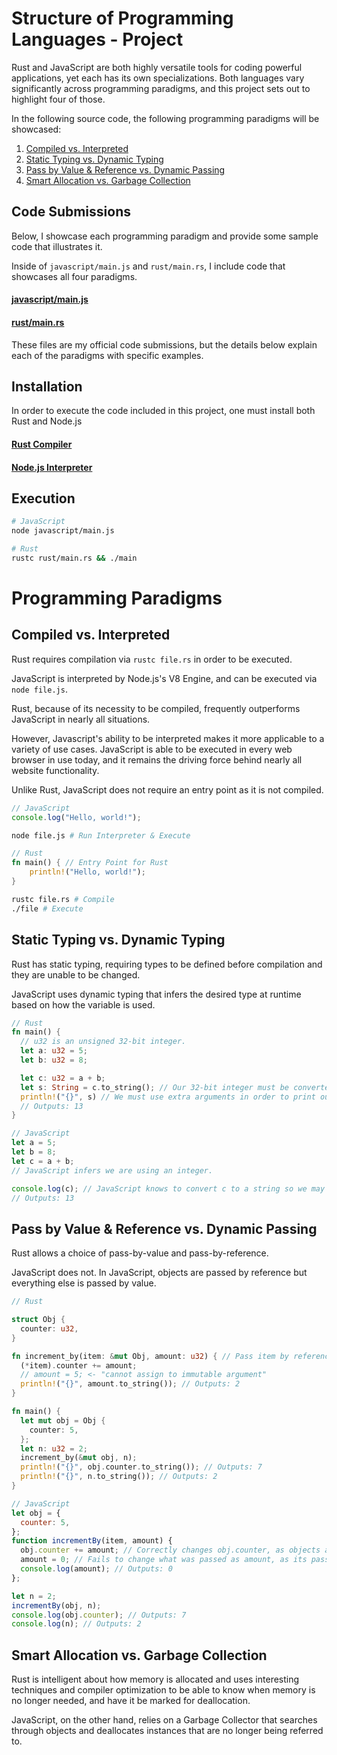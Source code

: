 # Structure of Programming Languages - Project

Rust and JavaScript are both highly versatile tools for coding powerful applications, yet each has its own specializations. Both languages vary significantly across programming paradigms, and this project sets out to highlight four of those.

In the following source code, the following programming paradigms will be showcased:
1. [Compiled vs. Interpreted](#compiled-vs-interpreted)
2. [Static Typing vs. Dynamic Typing](#static-typing-vs-dynamic-typing)
3. [Pass by Value & Reference vs. Dynamic Passing](#pass-by-value--reference-vs-dynamic-passing)
4. [Smart Allocation vs. Garbage Collection](#smart-allocation-vs-garbage-collection)

## Code Submissions

Below, I showcase each programming paradigm and provide some sample code that illustrates it.

Inside of `javascript/main.js` and `rust/main.rs`, I include code that showcases all four paradigms.

#### [javascript/main.js](./rust/main.rs)
#### [rust/main.rs](./javascript/main.js)

These files are my official code submissions, but the details below explain each of the paradigms with specific examples.

## Installation

In order to execute the code included in this project, one must install both Rust and Node.js

#### [Rust Compiler](https://www.rust-lang.org/tools/install)
#### [Node.js Interpreter](https://nodejs.org/en/download/)

## Execution
```bash
# JavaScript
node javascript/main.js

# Rust
rustc rust/main.rs && ./main
```

# Programming Paradigms

## Compiled vs. Interpreted

Rust requires compilation via `rustc file.rs` in order to be executed.

JavaScript is interpreted by Node.js's V8 Engine, and can be executed via `node file.js`.

Rust, because of its necessity to be compiled, frequently outperforms JavaScript in nearly all situations.

However, Javascript's ability to be interpreted makes it more applicable to a variety of use cases. JavaScript is able to be executed in every web browser in use today, and it remains the driving force behind nearly all website functionality.


Unlike Rust, JavaScript does not require an entry point as it is not compiled.

```js
// JavaScript
console.log("Hello, world!");
```
```bash
node file.js # Run Interpreter & Execute
```

```rust
// Rust
fn main() { // Entry Point for Rust
    println!("Hello, world!");
}
```
```bash
rustc file.rs # Compile
./file # Execute
```

## Static Typing vs. Dynamic Typing

Rust has static typing, requiring types to be defined before compilation and they are unable to be changed.

JavaScript uses dynamic typing that infers the desired type at runtime based on how the variable is used.

```rust
// Rust
fn main() {
  // u32 is an unsigned 32-bit integer.
  let a: u32 = 5;
  let b: u32 = 8;

  let c: u32 = a + b;
  let s: String = c.to_string(); // Our 32-bit integer must be converted to a string in order to print it.
  println!("{}", s) // We must use extra arguments in order to print our string literal.
  // Outputs: 13
}
```

```js
// JavaScript
let a = 5;
let b = 8;
let c = a + b;
// JavaScript infers we are using an integer.

console.log(c); // JavaScript knows to convert c to a string so we may print it to the console.
// Outputs: 13
```

## Pass by Value & Reference vs. Dynamic Passing

Rust allows a choice of pass-by-value and pass-by-reference.

JavaScript does not. In JavaScript, objects are passed by reference but everything else is passed by value.

```rust
// Rust

struct Obj {
  counter: u32,
}

fn increment_by(item: &mut Obj, amount: u32) { // Pass item by reference, amount by value.
  (*item).counter += amount;
  // amount = 5; <- "cannot assign to immutable argument"
  println!("{}", amount.to_string()); // Outputs: 2
}

fn main() {
  let mut obj = Obj {
    counter: 5,
  };
  let n: u32 = 2;
  increment_by(&mut obj, n);
  println!("{}", obj.counter.to_string()); // Outputs: 7
  println!("{}", n.to_string()); // Outputs: 2
}
```

```js
// JavaScript
let obj = {
  counter: 5,
};
function incrementBy(item, amount) {
  obj.counter += amount; // Correctly changes obj.counter, as objects are passed by reference.
  amount = 0; // Fails to change what was passed as amount, as its passed by value.
  console.log(amount); // Outputs: 0
};

let n = 2;
incrementBy(obj, n);
console.log(obj.counter); // Outputs: 7
console.log(n); // Outputs: 2
```

## Smart Allocation vs. Garbage Collection

Rust is intelligent about how memory is allocated and uses interesting techniques and compiler optimization to be able to know when memory is no longer needed, and have it be marked for deallocation.

JavaScript, on the other hand, relies on a Garbage Collector that searches through objects and deallocates instances that are no longer being referred to.
